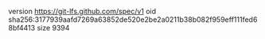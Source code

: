 version https://git-lfs.github.com/spec/v1
oid sha256:3177939aafd7269a63852de520e2be2a0211b38b082f959eff111fed68bf4413
size 9394
